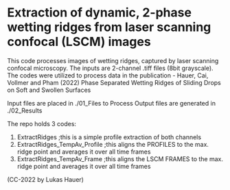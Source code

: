 # Extraction of dynamic, 2-phase wetting ridges from laser scanning confocal (LSCM) images

This code processes images of wetting ridges, captured by laser scanning confocal microscopy. The inputs are 2-channel .tiff files (8bit grayscale). The codes were utilized to process data in the publication - Hauer, Cai, Vollmer and Pham (2022) Phase Separated Wetting Ridges of Sliding Drops on Soft and Swollen Surfaces

Input files are placed in ./01_Files to Process
Output files are generated in ./02_Results

The repo holds 3 codes:

1) ExtractRidges                  ;this is a simple profile extraction of both channels
2) ExtractRidges_TempAv_Profile   ;this aligns the PROFILES to the max. ridge point and averages it over all time frames
3) ExtractRidges_TempAv_Frame     ;this aligns the LSCM FRAMES to the max. ridge point and averages it over all time frames

(CC-2022 by Lukas Hauer)
